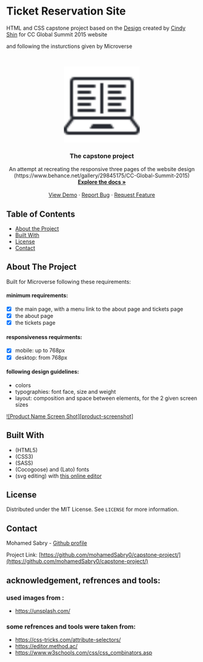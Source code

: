 # Ticket Reservation Site
HTML and CSS capstone project
based on the <a href="https://www.behance.net/gallery/29845175/CC-Global-Summit-2015">Design</a> created by <a href="https://www.behance.net/adagio07">Cindy Shin</a> for CC Global Summit 2015 website

and following the insturctions given by Microverse

<!-- PROJECT LOGO -->
<br />
<p align="center">
  <a href="https://github.com/mohamedSabry0/Ticket_reservation/">
    <img src="images/logo.png" alt="Logo" width="200">

  </a>

  <h3 align="center">The capstone project</h3>

  <p align="center">
    An attempt at recreating the responsive three pages of the website design
    (https://www.behance.net/gallery/29845175/CC-Global-Summit-2015)
    <br />
    <a href="https://github.com/mohamedSabry0/Ticket_reservation"><strong>Explore the docs »</strong></a>
    <br />
    <br />
    <a href="https://raw.githack.com/mohamedSabry0/Ticket_reservation/master/index.html">View Demo</a>
    ·
    <a href="https://github.com/mohamedSabry0/Ticket_reservation/issues">Report Bug</a>
    ·
    <a href="https://github.com/mohamedSabry0/Ticket_reservation/issues">Request Feature</a>
  </p>
</p>

<!-- TABLE OF CONTENTS -->
## Table of Contents

* [About the Project](#about-the-project)
* [Built With](#built-with)
* [License](#license)
* [Contact](#contact)
<!-- ABOUT THE PROJECT -->
## About The Project

Built for Microverse following these requirements:
#### minimum requirements:
- [x] the main page, with a menu link to the about page and tickets page
- [x] the about page
- [x] the tickets page

#### responsiveness requirments:
- [x] mobile: up to 768px
- [x] desktop: from 768px

#### following design guidelines:
- colors
- typographies: font face, size and weight
- layout: composition and space between elements, for the 2 given screen sizes


[![Product Name Screen Shot][product-screenshot]](images/screenshot.png)

## Built With
* (HTML5)
* (CSS3)
* (SASS)
* (Cocogoose) and (Lato) fonts
* (svg editing) with <a href="https://editor.method.ac/">this online editor</a>

<!-- LICENSE -->
## License

Distributed under the MIT License. See `LICENSE` for more information.


<!-- CONTACT -->
## Contact

Mohamed Sabry - [Github profile](https://github.com/mohamedSabry0)

Project Link: [https://github.com/mohamedSabry0/capstone-project/](https://github.com/mohamedSabry0/capstone-project/)

## acknowledgement, refrences and tools:
### used images from :
- https://unsplash.com/

### some refrences and tools were taken from:
- https://css-tricks.com/attribute-selectors/
- https://editor.method.ac/
- https://www.w3schools.com/css/css_combinators.asp
